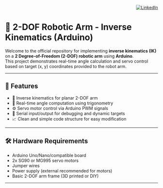 <p align="right">
  <a href="https://www.linkedin.com/in/kazi-abrar-mahmud/" target="_blank">
    <img src="https://img.shields.io/badge/Connect%20on-LinkedIn-blue?style=flat&logo=linkedin" alt="LinkedIn">
  </a>
</p>

# 🤖 2-DOF Robotic Arm - Inverse Kinematics (Arduino)

Welcome to the official repository for implementing **inverse kinematics (IK)** on a **2 Degree-of-Freedom (2-DOF) robotic arm** using **Arduino**.  
This project demonstrates real-time angle calculation and servo control based on target (x, y) coordinates provided to the robot arm.

---

## 📌 Features

- 🧠 Inverse kinematics for planar 2-DOF arm
- 🔩 Real-time angle computation using trigonometry
- ⚙️ Servo motor control via Arduino PWM signals
- 🧪 Serial input/output for debugging and dynamic targets
- 📈 Clean and simple code structure for easy modification

---

## 🛠️ Hardware Requirements

- Arduino Uno/Nano/compatible board  
- 2x SG90 or MG995 servo motors  
- Jumper wires  
- Power supply (external recommended for motors)  
- Basic 2-DOF arm frame (3D printed or DIY)

---
